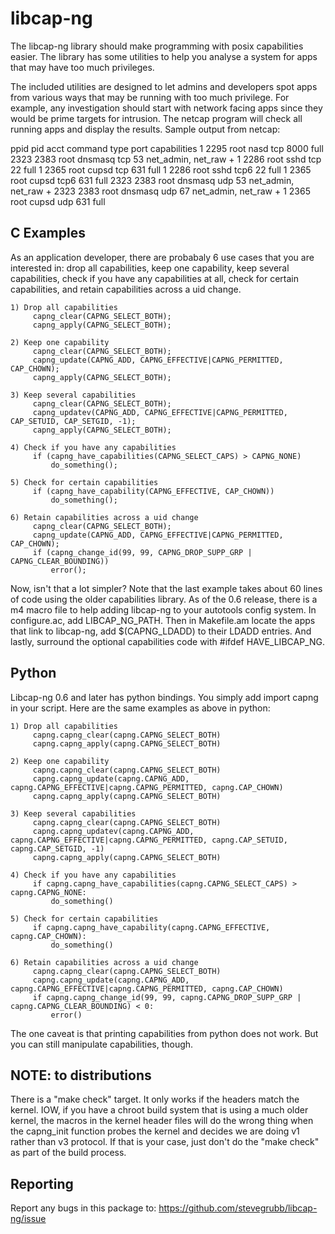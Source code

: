 libcap-ng
=========

The libcap-ng library should make programming with posix capabilities
easier. The library has some utilities to help you analyse a system
for apps that may have too much privileges.

The included utilities are designed to let admins and developers spot apps from various ways that may be running with too much privilege. For example, any investigation should start with network facing apps since they would be prime targets for intrusion. The netcap program will check all running apps and display the results. Sample output from netcap:

ppid  pid   acct       command          type port  capabilities
1     2295  root       nasd             tcp  8000  full
2323  2383  root       dnsmasq          tcp  53    net_admin, net_raw +
1     2286  root       sshd             tcp  22    full
1     2365  root       cupsd            tcp  631   full
1     2286  root       sshd             tcp6 22    full
1     2365  root       cupsd            tcp6 631   full
2323  2383  root       dnsmasq          udp  53    net_admin, net_raw +
2323  2383  root       dnsmasq          udp  67    net_admin, net_raw +
1     2365  root       cupsd            udp  631   full

C Examples
----------
As an application developer, there are probabaly 6 use cases that you are
interested in: drop all capabilities, keep one capability, keep several
capabilities, check if you have any capabilities at all, check for certain
capabilities, and retain capabilities across a uid change.

```
1) Drop all capabilities
     capng_clear(CAPNG_SELECT_BOTH);
     capng_apply(CAPNG_SELECT_BOTH);

2) Keep one capability
     capng_clear(CAPNG_SELECT_BOTH);
     capng_update(CAPNG_ADD, CAPNG_EFFECTIVE|CAPNG_PERMITTED, CAP_CHOWN);
     capng_apply(CAPNG_SELECT_BOTH);

3) Keep several capabilities
     capng_clear(CAPNG_SELECT_BOTH);
     capng_updatev(CAPNG_ADD, CAPNG_EFFECTIVE|CAPNG_PERMITTED, CAP_SETUID, CAP_SETGID, -1);
     capng_apply(CAPNG_SELECT_BOTH);

4) Check if you have any capabilities
     if (capng_have_capabilities(CAPNG_SELECT_CAPS) > CAPNG_NONE)
         do_something();

5) Check for certain capabilities
     if (capng_have_capability(CAPNG_EFFECTIVE, CAP_CHOWN))
         do_something();

6) Retain capabilities across a uid change
     capng_clear(CAPNG_SELECT_BOTH);
     capng_update(CAPNG_ADD, CAPNG_EFFECTIVE|CAPNG_PERMITTED, CAP_CHOWN);
     if (capng_change_id(99, 99, CAPNG_DROP_SUPP_GRP | CAPNG_CLEAR_BOUNDING))
         error();
```

Now, isn't that a lot simpler? Note that the last example takes about 60 lines
of code using the older capabilities library. As of the 0.6 release, there is
a m4 macro file to help adding libcap-ng to your autotools config system. In
configure.ac, add LIBCAP_NG_PATH. Then in Makefile.am locate the apps that
link to libcap-ng, add $(CAPNG_LDADD) to their LDADD entries. And lastly,
surround the optional capabilities code with #ifdef HAVE_LIBCAP_NG.

Python
------
Libcap-ng 0.6 and later has python bindings. You simply add import capng in your script.  Here are the same examples as above in python:

```
1) Drop all capabilities
     capng.capng_clear(capng.CAPNG_SELECT_BOTH)
     capng.capng_apply(capng.CAPNG_SELECT_BOTH)

2) Keep one capability
     capng.capng_clear(capng.CAPNG_SELECT_BOTH)
     capng.capng_update(capng.CAPNG_ADD, capng.CAPNG_EFFECTIVE|capng.CAPNG_PERMITTED, capng.CAP_CHOWN)
     capng.capng_apply(capng.CAPNG_SELECT_BOTH)

3) Keep several capabilities
     capng.capng_clear(capng.CAPNG_SELECT_BOTH)
     capng.capng_updatev(capng.CAPNG_ADD, capng.CAPNG_EFFECTIVE|capng.CAPNG_PERMITTED, capng.CAP_SETUID, capng.CAP_SETGID, -1)
     capng.capng_apply(capng.CAPNG_SELECT_BOTH)

4) Check if you have any capabilities
     if capng.capng_have_capabilities(capng.CAPNG_SELECT_CAPS) > capng.CAPNG_NONE:
         do_something()

5) Check for certain capabilities
     if capng.capng_have_capability(capng.CAPNG_EFFECTIVE, capng.CAP_CHOWN):
         do_something()

6) Retain capabilities across a uid change
     capng.capng_clear(capng.CAPNG_SELECT_BOTH)
     capng.capng_update(capng.CAPNG_ADD, capng.CAPNG_EFFECTIVE|capng.CAPNG_PERMITTED, capng.CAP_CHOWN)
     if capng.capng_change_id(99, 99, capng.CAPNG_DROP_SUPP_GRP | capng.CAPNG_CLEAR_BOUNDING) < 0:
         error()
```

The one caveat is that printing capabilities from python does not work. But
you can still manipulate capabilities, though.


NOTE: to distributions
----------------------
There is a "make check" target. It only works if the headers match the kernel.
IOW, if you have a chroot build system that is using a much older kernel,
the macros in the kernel header files will do the wrong thing when the
capng_init function probes the kernel and decides we are doing v1 rather
than v3 protocol. If that is your case, just don't do the "make check" as
part of the build process.


Reporting
---------
Report any bugs in this package to:
https://github.com/stevegrubb/libcap-ng/issue

